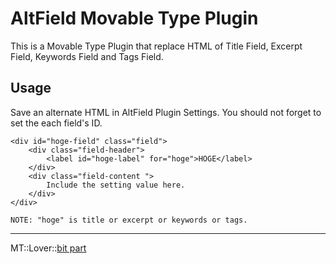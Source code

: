 AltField Movable Type Plugin
=====================

This is a Movable Type Plugin that replace HTML of Title Field, Excerpt Field, Keywords Field and Tags Field.

## Usage

Save an alternate HTML in AltField Plugin Settings. You should not forget to set the each field's ID.

    <div id="hoge-field" class="field">
        <div class="field-header">
            <label id="hoge-label" for="hoge">HOGE</label>
        </div>
        <div class="field-content ">
            Include the setting value here.
        </div>
    </div>
    
    NOTE: "hoge" is title or excerpt or keywords or tags.

---
MT::Lover::[bit part](http://bit-part.net/)